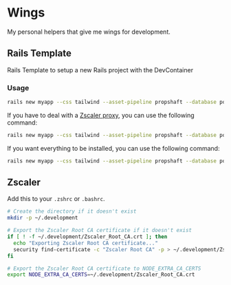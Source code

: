 # Wings

My personal helpers that give me wings for development.

## Rails Template

Rails Template to setup a new Rails project with the DevContainer

### Usage

```bash
rails new myapp --css tailwind --asset-pipeline propshaft --database postgresql --devcontainer --template "https://raw.githubusercontent.com/Cosmo/wings/main/starterkit.rb"
```

If you have to deal with a [Zscaler proxy](#zscaler), you can use the following command:

```bash
rails new myapp --css tailwind --asset-pipeline propshaft --database postgresql --devcontainer --template "https://raw.githubusercontent.com/Cosmo/wings/main/starterkit.rb" --zscaler
```

If you want everything to be installed, you can use the following command:

```bash
rails new myapp --css tailwind --asset-pipeline propshaft --database postgresql --devcontainer --template "https://raw.githubusercontent.com/Cosmo/wings/main/starterkit.rb" --zscaler --default-gems --add-vscode-extensions --add-vscode-launch
```


## Zscaler

Add this to your `.zshrc` or `.bashrc`.

```bash
# Create the directory if it doesn't exist
mkdir -p ~/.development

# Export the Zscaler Root CA certificate if it doesn't exist
if [ ! -f ~/.development/Zscaler_Root_CA.crt ]; then
  echo "Exporting Zscaler Root CA certificate..."
  security find-certificate -c "Zscaler Root CA" -p > ~/.development/Zscaler_Root_CA.crt
fi

# Export the Zscaler Root CA certificate to NODE_EXTRA_CA_CERTS
export NODE_EXTRA_CA_CERTS=~/.development/Zscaler_Root_CA.crt
```


